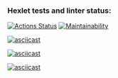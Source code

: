 ### Hexlet tests and linter status:
[![Actions Status](https://github.com/wiktorbgu/python-project-49/actions/workflows/hexlet-check.yml/badge.svg)](https://github.com/wiktorbgu/python-project-49/actions)
[![Maintainability](https://api.codeclimate.com/v1/badges/84ae0ec9e67d10d62ba4/maintainability)](https://codeclimate.com/github/wiktorbgu/python-project-49/maintainability)

[![asciicast](https://asciinema.org/a/vXIBWmL6zqWKhGqvyUxSvqpQd.svg)](https://asciinema.org/a/vXIBWmL6zqWKhGqvyUxSvqpQd)

[![asciicast](https://asciinema.org/a/vi8f00VvO59theAn8KZHn32qe.svg)](https://asciinema.org/a/vi8f00VvO59theAn8KZHn32qe)

[![asciicast](https://asciinema.org/a/e5TzEyVA2MXQjhbbR5FOMfH3e.svg)](https://asciinema.org/a/e5TzEyVA2MXQjhbbR5FOMfH3e)
